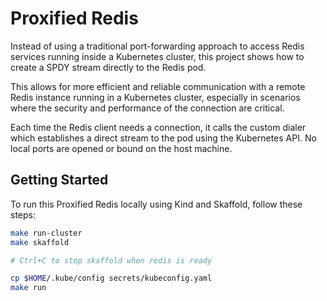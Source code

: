 # Proxified Redis

Instead of using a traditional port-forwarding approach to access Redis services running inside a Kubernetes cluster, this project shows how to create a SPDY stream directly to the Redis pod.

This allows for more efficient and reliable communication with a remote Redis instance running in a Kubernetes cluster, especially in scenarios where the security and performance of the connection are critical.

Each time the Redis client needs a connection, it calls the custom dialer which establishes a direct stream to the pod using the Kubernetes API. No local ports are opened or bound on the host machine.

## Getting Started

To run this Proxified Redis locally using Kind and Skaffold, follow these steps:

```bash
make run-cluster
make skaffold

# Ctrl+C to stop skaffold when redis is ready

cp $HOME/.kube/config secrets/kubeconfig.yaml
make run
```
